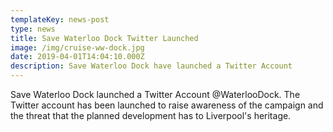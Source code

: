 ```yaml
---
templateKey: news-post
type: news
title: Save Waterloo Dock Twitter Launched
image: /img/cruise-ww-dock.jpg
date: 2019-04-01T14:04:10.000Z
description: Save Waterloo Dock have launched a Twitter Account
---
```

Save Waterloo Dock launched a Twitter Account @WaterlooDock. The Twitter account has been launched to raise awareness of the campaign and the threat that the planned development has to Liverpool's heritage.

